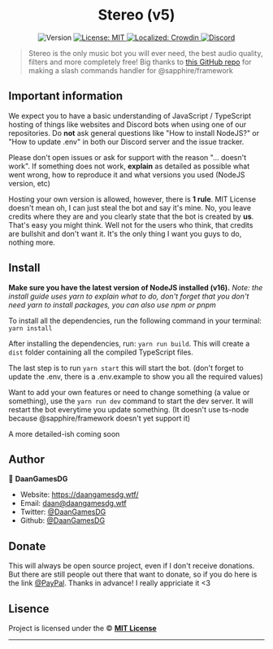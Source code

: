 <h1 align="center">Stereo (v5)</h1>
<p align="center">
  <img alt="Version" src="https://img.shields.io/badge/version-5.0.0-blue.svg" />
  <a href="/" target="_blank">
    <img alt="License: MIT" src="https://img.shields.io/badge/License-MIT-yellow.svg" />
  </a>
  <a href="https://translate.stereo-bot.xyz/project/stereo" target="_blank">
    <img alt="Localized: Crowdin" src="https://badges.crowdin.net/stereo/localized.svg" />
  </a>
    <a href="https://stereo-bot.xyz/discord" target="_blank">
    <img alt="Discord" src="https://img.shields.io/badge/-Discord-5865F2?logo=discord&logoColor=fff" />
  </a>
</p>

> Stereo is the only music bot you will ever need, the best audio quality, filters and more completely free! Big thanks to [this GitHub repo](https://github.com/FrenchDiscord/YliasDiscordBot) for making a slash commands handler for @sapphire/framework

## Important information

We expect you to have a basic understanding of JavaScript / TypeScript hosting of things like websites and Discord bots when using one of our repositories. Do **not** ask general questions like "How to install NodeJS?" or "How to update .env" in both our Discord server and the issue tracker.

Please don't open issues or ask for support with the reason "... doesn't work". If something does not work, **explain** as detailed as possible what went wrong, how to reproduce it and what versions you used (NodeJS version, etc)

Hosting your own version is allowed, however, there is **1 rule**. MIT License doesn't mean oh, I can just steal the bot and say it's mine. No, you leave credits where they are and you clearly state that the bot is created by **us**. That's easy you might think. Well not for the users who think, that credits are bullshit and don't want it. It's the only thing I want you guys to do, nothing more.

## Install

**Make sure you have the latest version of NodeJS installed (v16).**
_Note: the install guide uses yarn to explain what to do, don't forget that you don't need yarn to install packages, you can also use npm or pnpm_

To install all the dependencies, run the following command in your terminal: `yarn install`

After installing the dependencies, run: `yarn run build`. This will create a `dist` folder containing all the compiled TypeScript files.

The last step is to run `yarn start` this will start the bot. (don't forget to update the .env, there is a .env.example to show you all the required values)

Want to add your own features or need to change something (a value or something), use the `yarn run dev` command to start the dev server. It will restart the bot everytime you update something. (It doesn't use ts-node because @sapphire/framework doesn't yet support it)

A more detailed-ish coming soon

## Author

👤 **DaanGamesDG**

- Website: https://daangamesdg.wtf/
- Email: <daan@daangamesdg.wtf>
- Twitter: [@DaanGamesDG](https://twitter.com/DaanGamesDG)
- Github: [@DaanGamesDG](https://github.com/DaanGamesDG)

## Donate

This will always be open source project, even if I don't receive donations. But there are still people out there that want to donate, so if you do here is the link [@PayPal](https://paypal.me/daangamesdg). Thanks in advance! I really appriciate it <3

## Lisence

Project is licensed under the © [**MIT License**](/LICENSE)

---
